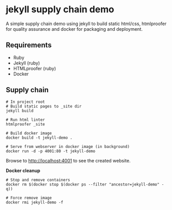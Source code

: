 # jekyll supply chain demo

A simple supply chain demo using jekyll to build static html/css,
htmlproofer for quality assurance and docker for packaging and deployment.


## Requirements
- Ruby
- Jekyll (ruby)
- HTMLproofer (ruby)
- Docker

## Supply chain
```shell
# In project root
# Build static pages to _site dir
jekyll build

# Run html linter
htmlproofer _site

# Build docker image
docker build -t jekyll-demo .

# Serve from webserver in docker image (in background)
docker run -d -p 4001:80 -t jekyll-demo
```
Browse to [http://localhost:4001](http://localhost:4001) to see the created
website.

**Docker cleanup**
```shell
# Stop and remove containers
docker rm $(docker stop $(docker ps --filter "ancestor=jekyll-demo" -q))

# Force remove image
docker rmi jekyll-demo -f
```